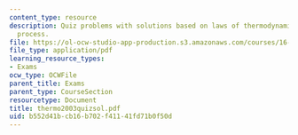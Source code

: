 ```yaml
---
content_type: resource
description: Quiz problems with solutions based on laws of thermodynamics,enthalpy
  process.
file: https://ol-ocw-studio-app-production.s3.amazonaws.com/courses/16-01-unified-engineering-i-ii-iii-iv-fall-2005-spring-2006/b552d41bcb16b702f41141fd71b0f50d_thermo2003quizsol.pdf
file_type: application/pdf
learning_resource_types:
- Exams
ocw_type: OCWFile
parent_title: Exams
parent_type: CourseSection
resourcetype: Document
title: thermo2003quizsol.pdf
uid: b552d41b-cb16-b702-f411-41fd71b0f50d
---
```

